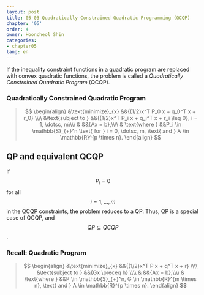 ```yaml
---
layout: post
title: 05-03 Quadratically Constrained Quadratic Programming (QCQP)
chapter: '05'
order: 4
owner: Hooncheol Shin
categories:
- chapter05
lang: en
---
```


If the inequality constraint functions in a quadratic program are replaced with convex quadratic functions, the problem is called a *Quadratically Constrained Quadratic Program* (QCQP).

### Quadratically Constrained Quadratic Program
>$$
>\begin{align}
>    &\text{minimize}_{x} &&{(1/2)x^T P_0 x + q_0^T x + r_0} \\\\
>    &\text{subject to } &&{(1/2)x^T P_i x + q_i^T x + r_i \leq 0}, i = 1, \dotsc, m\\\\
>    & &&{Ax = b},\\\\
>    & \text{where } &&P_i \in \mathbb{S}_{+}^n \text{ for } i = 0, \dotsc, m, \text{ and } A \in \mathbb{R}^{p \times n}.
>\end{align} $$

## QP and equivalent QCQP
If $$P_i = 0$$ for all $$i = 1, \dotsc, m$$ in the QCQP constraints, the problem reduces to a QP. Thus, QP is a special case of QCQP, and $$QP \subseteq QCQP$$.

### Recall: Quadratic Program
>$$
>\begin{align}
>    &\text{minimize}_{x} &&{(1/2)x^T P x + q^T x + r} \\\\
>    &\text{subject to } &&{Gx \preceq h} \\\\
>    & &&{Ax = b},\\\\
>    & \text{where } &&P \in \mathbb{S}_{+}^n, G \in \mathbb{R}^{m \times n}, \text{ and } A \in \mathbb{R}^{p \times n}.
>\end{align} $$